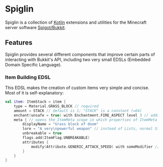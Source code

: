 # Spiglin
Spiglin is a collection of [Kotlin](https://kotlinlang.org/) extensions and utilities 
for the Minecraft server software [Spigot/Bukkit](https://www.spigotmc.org/).

## Features
Spiglin provides several different components that improve certain parts of interacting 
with Bukkit's API, including two very small EDSLs (Embedded Domain Specific Language).

### Item Building EDSL
This EDSL makes the creation of custom items very simple and concise. 
Most of it is self-explanatory:
```kotlin
val item: ItemStack = item {
    type = Material.GRASS_BLOCK // required
    amount = STACK // default is 1; "STACK" is a constant (=64)
    enchant(unsafe = true) with Enchantment.FIRE_ASPECT level 3 // adds fire aspect 3 as an enchantment
    meta { // opens the ItemMeta scope in which properties of ItemMeta can be configured
        displayName = "Grass block of doom"
        lore = "A very\npowerful weapon" // instead of Lists, normal Strings with new lines are used for lore
        unbreakable = true
        flags.add(ItemFlag.UNBREAKABLE)
        attributes {
            modify(Attribute.GENERIC_ATTACK_SPEED) with someModifier // both single modifiers and Lists of modifiers work here
        }   
    }   
}
```

